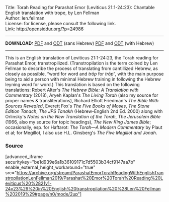 <html>
<head></head>
<body>
Title: Torah Reading for Parashat Emor (Leviticus 21:1-24:23): Chantable English translation with trope, by Len Fellman<br />
Author: len.fellman<br />
License: for license, please consult the following link.<br />
Link: <a href="http://opensiddur.org/?p=24986">http://opensiddur.org/?p=24986</a>
<p />
<hr />

<strong>DOWNLOAD:</strong> 
<a href="https://archive.org/download/ParashatEmorTorahReadingWithEnglishTranstropilationLenFellman2019/Parashat%20Emor%20Torah%20Reading%20Leviticus%20%2821v1-24v23%29%20in%20English%20transtropilation%20%28Len%20Fellman%202019%29%20-%20english%20only.pdf">PDF</a> and <a href="https://archive.org/download/ParashatEmorTorahReadingWithEnglishTranstropilationLenFellman2019/Parashat%20Emor%20Torah%20Reading%20Leviticus%20%2821v1-24v23%29%20in%20English%20transtropilation%20%28Len%20Fellman%202019%29%20-%20english%20only.odt">ODT</a> (sans Hebrew) 
<a href="https://archive.org/download/ParashatEmorTorahReadingWithEnglishTranstropilationLenFellman2019/Parashat%20Emor%20Torah%20Reading%20Leviticus%20%2821v1-24v23%29%20in%20English%20transtropilation%20%28Len%20Fellman%202019%29.pdf
">PDF</a> and <a href="https://archive.org/download/ParashatEmorTorahReadingWithEnglishTranstropilationLenFellman2019/Parashat%20Emor%20Torah%20Reading%20Leviticus%20%2821v1-24v23%29%20in%20English%20transtropilation%20%28Len%20Fellman%202019%29.odt">ODT</a> (with Hebrew)


<hr />

This is an English translation of Leviticus 21:1-24:23, the Torah reading for Parashat Emor, transtropilized. (Transtropilation is the term coined by Len Fellman to describe the process of translating from cantillized Hebrew, as closely as possible, “word for word and <em>trōp</em> for <em>trōp</em>”, with the main purpose being to aid a person with minimal Hebrew training in following the Hebrew leyning word for word.) This translation is based on the following translations: Robert Alter's <em>The Hebrew Bible: A Translation with Commentary</em> (2018), Aryeh Kaplan's <em>The Living Torah</em> (also my source for proper names & transliterations), Richard Elliott Friedman's <em>The Bible With Sources Revealed</em>, Everett Fox's <em>The Five Books of Moses</em>, <em>The Stone Edition Tanach</em>, <em>The JPS Tanakh</em> (Hebrew-English 2nd Ed. 2000) along with Orlinsky's <em>Notes on the New Translation of the Torah</em>, <em>The Jerusalem Bible</em> (1966, also my source for topic headings), <em>The New King James Bible</em>; occasionally, esp. for Haftarot: <em>The Torah—A Modern Commentary</em> by Plaut et al; for Megillot, I also use H.L. Ginsberg's <em>The Five Megillot and Jonah</em>.

<h3>Source</h3>

[advanced_iframe securitykey="be1d939e6a1b36109171c7d5503b34cf9147aa7b" enable_external_height_workaround="true" src="https://archive.org/stream/ParashatEmorTorahReadingWithEnglishTranstropilationLenFellman2019/Parashat%20Emor%20Torah%20Reading%20Leviticus%20%2821v1-24v23%29%20in%20English%20transtropilation%20%28Len%20Fellman%202019%29#page/n0/mode/2up"]

</body>
</html>